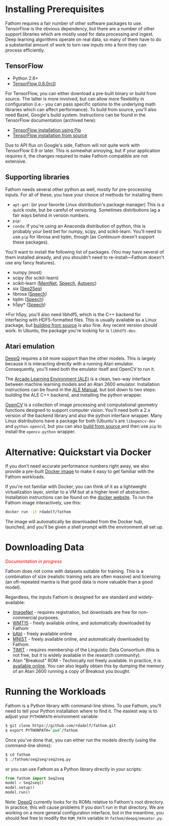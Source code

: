 # Installing Prerequisites

Fathom requires a fair number of other software packages to use. TensorFlow is the obvious dependency, but there are a number of other support libraries which are mostly used for data processing and ingest. Deep learning algorithms operate on real data, so many of them have to do a substantial amount of work to turn raw inputs into a form they can process efficiently.

## TensorFlow

 - Python 2.6+
 - [TensorFlow 0.8.0rc0](https://github.com/tensorflow/tensorflow/releases/tag/v0.8.0rc0)

For TensorFlow, you can either download a pre-built binary or build from source. The latter is more involved, but can allow more flexibility in configuration (i.e.- you can pass specific options to the underlying math libraries which can affect performance). To build from source, you'll also need Bazel, Google's build system. Instructions can be found in the TensorFlow documentation (archived here):

  - [TensorFlow installation using Pip](https://github.com/tensorflow/tensorflow/blob/v0.8.0rc0/tensorflow/g3doc/get_started/os_setup.md#pip-installation)
  - [TensorFlow installation from source](https://github.com/tensorflow/tensorflow/blob/v0.8.0rc0/tensorflow/g3doc/get_started/os_setup.md#installing-from-sources)

Due to API flux on Google's side, Fathom will not quite work with TensorFlow 0.9 or later. This is somewhat annoying, but if your application requires it, the changes required to make Fathom compatible are not extensive.

## Supporting libraries

Fathom needs several other python as well, mostly for pre-processing inputs. For all of these, you have your choice of methods for installing them:

 - `apt-get`: (or your favorite Linux distribution's package manager) This is a quick route, but be careful of versioning. Sometimes distributions lag a fair ways behind in version numbers.
 - `pip`: 
 - `conda`: If you're using an Anaconda distribution of python, this is probably your best bet for numpy, scipy, and scikit-learn. You'll need to use `pip` for librosa and tqdm, though (as Continuum doesn't support these packages).

You'll want to install the following list of packages. (You may have several of them installed already, and you shouldn't need to re-install&mdash;Fathom doesn't use any fancy features).

 - numpy (most)
 - scipy (for scikit-learn)
 - scikit-learn ([MemNet](/models/#memnet), [Speech](/models/#speech), [Autoenc](/models/#autoenc))
 - six ([Seq2Seq](/models/#seq2seq))
 - librosa ([Speech](/models/#speech))
 - tqdm ([Speech](/models/#speech))
 - h5py* ([Speech](/models/#speech))

*For h5py, you'll also need libhdf5, which is the C++ backend for interfacing with HDF5-formatted files. This is usually available as a Linux package, but [building from source](https://support.hdfgroup.org/downloads/index.html) is also fine. Any recent version should work. In Ubuntu, the package you're looking for is `libhdf5-dev`.

## Atari emulation

[DeepQ](/models/#deepq) requires a bit more support than the other models. This is largely because it is interacting directly with a running Atari emulator. Consequently, you'll need both the emulator itself and OpenCV to run it.

The [Arcade Learning Environment (ALE)](http://www.arcadelearningenvironment.org/) is a clean, two-way interface between machine learning models and an Atari 2600 emulator. Installation instructions can be found in the [ALE Manual](https://github.com/mgbellemare/Arcade-Learning-Environment/raw/master/doc/manual/manual.pdf), but boil down to two steps: building the ALE C++ backend, and installing the python wrapper.


[OpenCV](http://opencv.org/) is a collection of image processing and computational geometry functions designed to support computer vision. You'll need both a 2.x version of the backend library and also the python interface wrapper. Many Linux distributions have a package for both (Ubuntu's are `libopencv-dev` and `python-opencv`), but you can also [build from source ](http://docs.opencv.org/2.4.13/doc/tutorials/introduction/linux_install/linux_install.html) and then use `pip` to install the `opencv-python` wrapper.

# Alternative: Quickstart via Docker

If you don't need accurate performance numbers right away, we also provide a pre-built [Docker image](https://hub.docker.com/r/rdadolf/fathom/) to make it easy to get familiar with the Fathom workloads.

If you're not familiar with Docker, you can think of it as a lightweight virtualization layer, similar to a VM but at a higher level of abstraction. Installation instructions can be found on the [docker website](https://www.docker.com/). To run the Fathom image interactively, use this:

```sh
docker run -it rdadolf/fathom
```

The image will automatically be downloaded from the Docker hub, launched, and you'll be given a shell prompt with the environment all set up.

# Downloading Data

*<div style='color: red'>Documentation in progress</div>*

Fathom does not come with datasets suitable for training. This is a combination of size (realistic training sets are often massive) and licensing (an oft-repeated mantra is that good data is more valuable than a good model).

Regardless, the inputs Fathom is designed for are standard and widely-available:

- [ImageNet](http://www.image-net.org/download-images) - requires registration, but downloads are free for non-commercial purposes.
- [WMT15](http://www.statmt.org/wmt15/translation-task.html) - freely available online, and automatically downloaded by Fathom
- [bAbI](https://research.facebook.com/research/babi/) - freely available online
- [MNIST](http://yann.lecun.com/exdb/mnist/) - freely available online, and automatically downloaded by Fathom.
- [TIMIT](https://catalog.ldc.upenn.edu/ldc93s1) - requires membership of the Linguistic Data Consortium (this is not free, but it is widely available in the research community).
- Atari "Breakout" ROM - Technically not freely available. In practice, it is [available online](https://www.google.com/search?q=atari+breakout+rom). You can also legally obtain this by dumping the memory of an Atari 2600 running a copy of Breakout you bought.

# Running the Workloads

Fathom is a Python library with command-line shims. To use Fathom, you'll need to tell your Python installation where to find it. The easiest way is to adjust your `PYTHONPATH` environment variable:

```sh
$ git clone https://github.com/rdadolf/fathom.git
$ export PYTHONPATH=`pwd`/fathom
```

Once you've done that, you can either run the models directly (using the command-line shims):

```sh
$ cd fathom 
$ ./fathom/seq2seq/seq2seq.py
```

or you can use Fathom as a Python library directly in your scripts:

```python
from fathom import Seq2seq
model = Seq2seq()
model.setup()
model.run()
```

Note: [DeepQ](/models/#deepq) currently looks for its ROMs relative to Fathom's root directory. In practice, this will cause problems if you don't run in that directory. We are working on a more general configuration interface, but in the meantime, you should feel free to modify the `ROM_PATH` variable in `fathom/deepq/emuator.py`.
